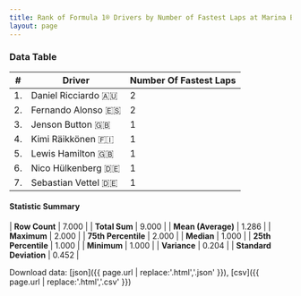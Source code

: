 ```yaml
---
title: Rank of Formula 1® Drivers by Number of Fastest Laps at Marina Bay Street Circuit
layout: page
---
```


<canvas id="chart" width="400" height="180"></canvas>
<script>
var data = {
    "datasets": [
        {
            "backgroundColor": [
                "#f3a935",
                "#f3a935",
                "#f3a935",
                "#f3a935",
                "#f3a935",
                "#f3a935",
                "#f3a935"
            ],
            "borderColor": [
                "#f68639",
                "#f68639",
                "#f68639",
                "#f68639",
                "#f68639",
                "#f68639",
                "#f68639"
            ],
            "borderWidth": 1,
            "data": [
                2.0,
                2.0,
                1.0,
                1.0,
                1.0,
                1.0,
                1.0
            ],
            "label": "Number Of Fastest Laps"
        }
    ],
    "labels": [
        "Daniel Ricciardo",
        "Fernando Alonso",
        "Jenson Button",
        "Kimi Räikkönen",
        "Lewis Hamilton",
        "Nico Hülkenberg",
        "Sebastian Vettel"
    ]
};
var options = {
  legend: {
    display: false
  },
  scales: {
    xAxes: [{
      ticks: {
        beginAtZero: true,
        maxRotation: 180,
        display: window.innerWidth > 800
      }
    }],
    yAxes: [{
      ticks: {
        beginAtZero: true
      }
    }]
  },
  onResize: function(chart, size) {
    chart.options.scales.xAxes[0].ticks.display = size.width > 800;
  }
};
var chart = new Chart("chart", {
    data: data,
    type: 'bar',
    options: options
});
</script>



### Data Table

| # | Driver | Number Of Fastest Laps |
|--|--|--|
| 1. | Daniel Ricciardo 🇦🇺 | 2 |
| 2. | Fernando Alonso 🇪🇸 | 2 |
| 3. | Jenson Button 🇬🇧 | 1 |
| 4. | Kimi Räikkönen 🇫🇮 | 1 |
| 5. | Lewis Hamilton 🇬🇧 | 1 |
| 6. | Nico Hülkenberg 🇩🇪 | 1 |
| 7. | Sebastian Vettel 🇩🇪 | 1 |

#### Statistic Summary

| **Row Count** | 7.000 |
| **Total Sum** | 9.000 |
| **Mean (Average)** | 1.286 |
| **Maximum** | 2.000 |
| **75th Percentile** | 2.000 |
| **Median** | 1.000 |
| **25th Percentile** | 1.000 |
| **Minimum** | 1.000 |
| **Variance** | 0.204 |
| **Standard Deviation** | 0.452 |

Download data: [json]({{ page.url | replace:'.html','.json' }}), [csv]({{ page.url | replace:'.html','.csv' }})
